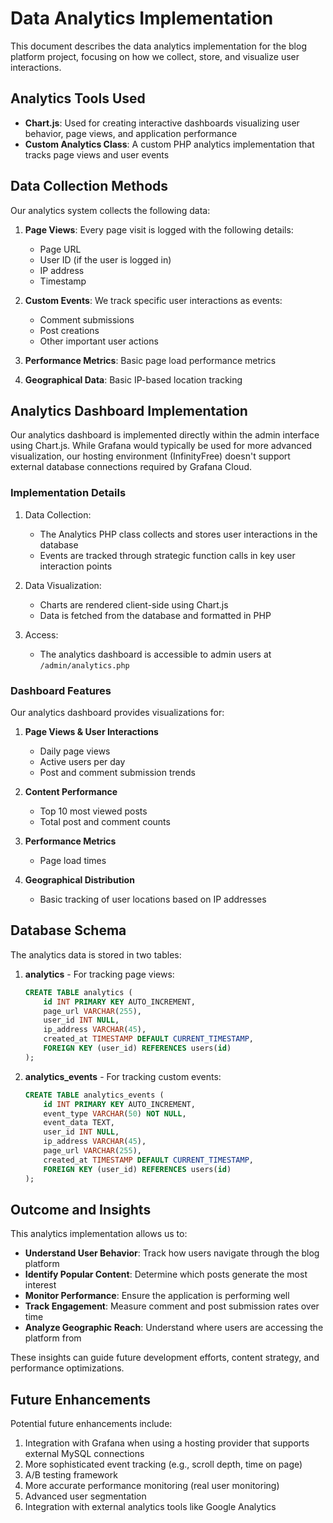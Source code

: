 # Data Analytics Implementation

This document describes the data analytics implementation for the blog platform project, focusing on how we collect, store, and visualize user interactions.

## Analytics Tools Used

- **Chart.js**: Used for creating interactive dashboards visualizing user behavior, page views, and application performance
- **Custom Analytics Class**: A custom PHP analytics implementation that tracks page views and user events

## Data Collection Methods

Our analytics system collects the following data:

1. **Page Views**: Every page visit is logged with the following details:
   - Page URL
   - User ID (if the user is logged in)
   - IP address
   - Timestamp

2. **Custom Events**: We track specific user interactions as events:
   - Comment submissions
   - Post creations
   - Other important user actions

3. **Performance Metrics**: Basic page load performance metrics

4. **Geographical Data**: Basic IP-based location tracking

## Analytics Dashboard Implementation

Our analytics dashboard is implemented directly within the admin interface using Chart.js. While Grafana would typically be used for more advanced visualization, our hosting environment (InfinityFree) doesn't support external database connections required by Grafana Cloud.

### Implementation Details

1. Data Collection:
   - The Analytics PHP class collects and stores user interactions in the database
   - Events are tracked through strategic function calls in key user interaction points

2. Data Visualization:
   - Charts are rendered client-side using Chart.js
   - Data is fetched from the database and formatted in PHP

3. Access:
   - The analytics dashboard is accessible to admin users at `/admin/analytics.php`

### Dashboard Features

Our analytics dashboard provides visualizations for:

1. **Page Views & User Interactions**
   - Daily page views
   - Active users per day
   - Post and comment submission trends

2. **Content Performance**
   - Top 10 most viewed posts
   - Total post and comment counts

3. **Performance Metrics**
   - Page load times

4. **Geographical Distribution**
   - Basic tracking of user locations based on IP addresses

## Database Schema

The analytics data is stored in two tables:

1. **analytics** - For tracking page views:
   ```sql
   CREATE TABLE analytics (
       id INT PRIMARY KEY AUTO_INCREMENT,
       page_url VARCHAR(255),
       user_id INT NULL,
       ip_address VARCHAR(45),
       created_at TIMESTAMP DEFAULT CURRENT_TIMESTAMP,
       FOREIGN KEY (user_id) REFERENCES users(id)
   );
   ```

2. **analytics_events** - For tracking custom events:
   ```sql
   CREATE TABLE analytics_events (
       id INT PRIMARY KEY AUTO_INCREMENT,
       event_type VARCHAR(50) NOT NULL,
       event_data TEXT,
       user_id INT NULL,
       ip_address VARCHAR(45),
       page_url VARCHAR(255),
       created_at TIMESTAMP DEFAULT CURRENT_TIMESTAMP,
       FOREIGN KEY (user_id) REFERENCES users(id)
   );
   ```

## Outcome and Insights

This analytics implementation allows us to:

- **Understand User Behavior**: Track how users navigate through the blog platform
- **Identify Popular Content**: Determine which posts generate the most interest
- **Monitor Performance**: Ensure the application is performing well
- **Track Engagement**: Measure comment and post submission rates over time
- **Analyze Geographic Reach**: Understand where users are accessing the platform from

These insights can guide future development efforts, content strategy, and performance optimizations.

## Future Enhancements

Potential future enhancements include:

1. Integration with Grafana when using a hosting provider that supports external MySQL connections
2. More sophisticated event tracking (e.g., scroll depth, time on page)
3. A/B testing framework
4. More accurate performance monitoring (real user monitoring)
5. Advanced user segmentation
6. Integration with external analytics tools like Google Analytics